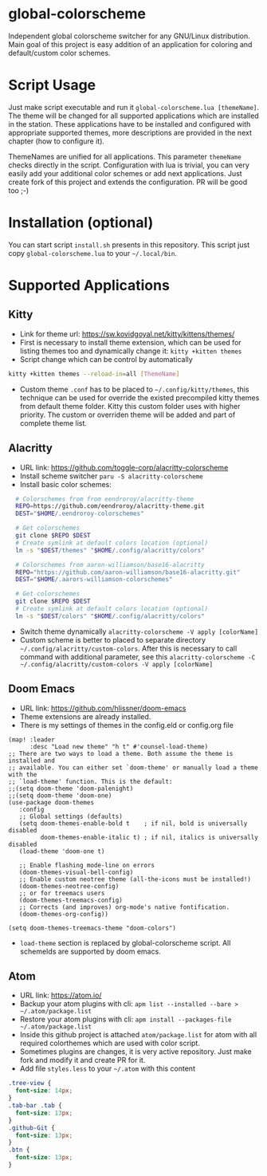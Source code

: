 # global-colorscheme
Independent global colorscheme switcher for any GNU/Linux distribution. Main goal of this project is easy addition of an application for coloring and default/custom color schemes.

# Script Usage
Just make script executable and run it `global-colorscheme.lua [themeName]`. The theme will be changed for all supported applications which are installed in the station. These applications have to be installed and configured with appropriate supported themes, more descriptions are provided in the next chapter (how to configure it).

ThemeNames are unified for all applications. This parameter `themeName` checks directly in the script. Configuration with lua is trivial, you can very easily add your additional color schemes or add next applications. Just create fork of this project and extends the configuration. PR will be good too ;-)

# Installation (optional)
You can start script `install.sh` presents in this repository. This script just copy `global-colorscheme.lua` to your `~/.local/bin`.

# Supported Applications
## Kitty
* Link for theme url: https://sw.kovidgoyal.net/kitty/kittens/themes/
* First is necessary to install theme extension, which can be used for listing themes too and dynamically change it: `kitty +kitten themes`
* Script change which can be control by automatically
```bash
kitty +kitten themes --reload-in=all [ThemeName]
```
* Custom theme `.conf` has to be placed to `~/.config/kitty/themes`, this technique can be used for override the existed precompiled kitty themes from default theme folder. Kitty this custom folder uses with higher priority. The custom or overriden theme will be added and part of complete theme list.

## Alacritty
* URL link: https://github.com/toggle-corp/alacritty-colorscheme
* Install scheme switcher `paru -S alacritty-colorscheme`
* Install basic color schemes:

```bash
  # Colorschemes from from eendroroy/alacritty-theme
  REPO=https://github.com/eendroroy/alacritty-theme.git
  DEST="$HOME/.eendroroy-colorschemes"

  # Get colorschemes
  git clone $REPO $DEST
  # Create symlink at default colors location (optional)
  ln -s "$DEST/themes" "$HOME/.config/alacritty/colors"

  # Colorschemes from aaron-williamson/base16-alacritty
  REPO="https://github.com/aaron-williamson/base16-alacritty.git"
  DEST="$HOME/.aarors-williamson-colorschemes"

  # Get colorschemes
  git clone $REPO $DEST
  # Create symlink at default colors location (optional)
  ln -s "$DEST/colors" "$HOME/.config/alacritty/colors"
```
* Switch theme dynamically `alacritty-colorscheme -V apply [colorName]`
* Custom scheme is better to placed to separate directory `~/.config/alacritty/custom-colors`. After this is necessary to call command with additional parameter, see this `alacritty-colorscheme -C ~/.config/alacritty/custom-colors -V apply [colorName]`

## Doom Emacs
* URL link: https://github.com/hlissner/doom-emacs
* Theme extensions are already installed.
* There is my settings of themes in the config.eld or config.org file

```emacs-lisp
(map! :leader
      :desc "Load new theme" "h t" #'counsel-load-theme)
;; There are two ways to load a theme. Both assume the theme is installed and
;; available. You can either set `doom-theme' or manually load a theme with the
;; `load-theme' function. This is the default:
;;(setq doom-theme 'doom-palenight)
;;(setq doom-theme 'doom-one)
(use-package doom-themes
   :config
   ;; Global settings (defaults)
   (setq doom-themes-enable-bold t    ; if nil, bold is universally disabled
         doom-themes-enable-italic t) ; if nil, italics is universally disabled
   (load-theme 'doom-one t)

   ;; Enable flashing mode-line on errors
   (doom-themes-visual-bell-config)
   ;; Enable custom neotree theme (all-the-icons must be installed!)
   (doom-themes-neotree-config)
   ;; or for treemacs users
   (doom-themes-treemacs-config)
   ;; Corrects (and improves) org-mode's native fontification.
   (doom-themes-org-config))

(setq doom-themes-treemacs-theme "doom-colors")
```
* `load-theme` section is replaced by global-colorscheme script. All schemeIds are supported by doom emacs.

## Atom
* URL link: https://atom.io/
* Backup your atom plugins with cli: `apm list --installed --bare > ~/.atom/package.list`
* Restore your atom plugins with cli: `apm install --packages-file ~/.atom/package.list`
* Inside this github project is attached `atom/package.list` for atom with all required colorthemes which are used with color script.
* Sometimes plugins are changes, it is very active repository. Just make fork and modify it and create PR for it.
* Add file `styles.less` to your `~/.atom` with this content

```css
.tree-view {
  font-size: 14px;
}
.tab-bar .tab {
  font-size: 13px;
}
.github-Git {
  font-size: 13px;
}
.btn {
  font-size: 13px;
}
```
